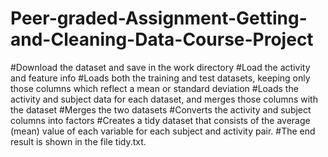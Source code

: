 # Peer-graded-Assignment-Getting-and-Cleaning-Data-Course-Project
#Download the dataset and save in the work directory
#Load the activity and feature info
#Loads both the training and test datasets, keeping only those columns which reflect a mean or standard deviation
#Loads the activity and subject data for each dataset, and merges those columns with the dataset
#Merges the two datasets
#Converts the activity and subject columns into factors
#Creates a tidy dataset that consists of the average (mean) value of each variable for each subject and activity pair.
#The end result is shown in the file tidy.txt.
